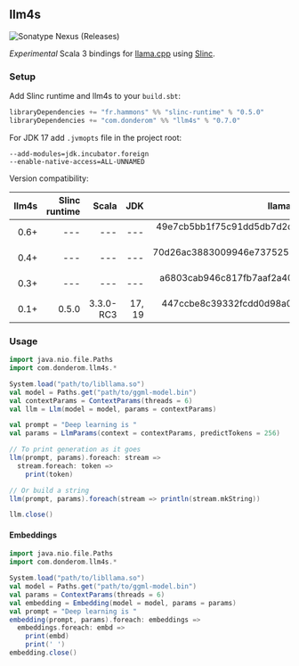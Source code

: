 ## llm4s

![Sonatype Nexus (Releases)](https://img.shields.io/nexus/r/com.donderom/llm4s_3?server=https%3A%2F%2Fs01.oss.sonatype.org&style=flat&color=dbf1ff)

*Experimental* Scala 3 bindings for [llama.cpp](https://github.com/ggerganov/llama.cpp) using [Slinc](https://github.com/scala-interop/slinc).

### Setup

Add Slinc runtime and llm4s to your `build.sbt`:

```scala
libraryDependencies += "fr.hammons" %% "slinc-runtime" % "0.5.0"
libraryDependencies += "com.donderom" %% "llm4s" % "0.7.0"
```

For JDK 17 add `.jvmopts` file in the project root:

```
--add-modules=jdk.incubator.foreign
--enable-native-access=ALL-UNNAMED
```

Version compatibility:

| llm4s | Slinc runtime |     Scala |    JDK |                           llama.cpp (commit hash) |
|------:|--------------:|----------:|-------:|--------------------------------------------------:|
|  0.6+ |           --- |       --- |    --- | 49e7cb5bb1f75c91dd5db7d2d88cbc11bd9ee0c5 (Jul 31) |
|  0.4+ |           --- |       --- |    --- | 70d26ac3883009946e737525506fa88f52727132 (Jul 23) |
|  0.3+ |           --- |       --- |    --- | a6803cab946c817fb7aaf2a40b317f5d3e373bd1 (Jul 14) |
|  0.1+ |         0.5.0 | 3.3.0-RC3 | 17, 19 | 447ccbe8c39332fcdd0d98a041b6e2ff6f06219d (Jun 25) |

### Usage

```scala
import java.nio.file.Paths
import com.donderom.llm4s.*

System.load("path/to/libllama.so")
val model = Paths.get("path/to/ggml-model.bin")
val contextParams = ContextParams(threads = 6)
val llm = Llm(model = model, params = contextParams)

val prompt = "Deep learning is "
val params = LlmParams(context = contextParams, predictTokens = 256)

// To print generation as it goes
llm(prompt, params).foreach: stream =>
  stream.foreach: token =>
    print(token)

// Or build a string
llm(prompt, params).foreach(stream => println(stream.mkString))

llm.close()
```

#### Embeddings

```scala
import java.nio.file.Paths
import com.donderom.llm4s.*

System.load("path/to/libllama.so")
val model = Paths.get("path/to/ggml-model.bin")
val params = ContextParams(threads = 6)
val embedding = Embedding(model = model, params = params)
val prompt = "Deep learning is "
embedding(prompt, params).foreach: embeddings =>
  embeddings.foreach: embd =>
    print(embd)
    print(' ')
embedding.close()
```
